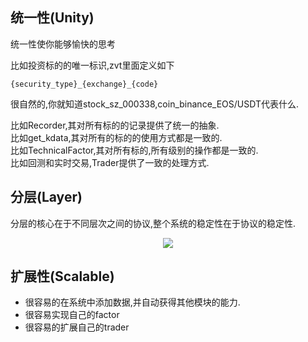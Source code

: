 ## 统一性(Unity)
统一性使你能够愉快的思考  

比如投资标的的唯一标识,zvt里面定义如下
```
{security_type}_{exchange}_{code}
```
很自然的,你就知道stock_sz_000338,coin_binance_EOS/USDT代表什么.

比如Recorder,其对所有标的的记录提供了统一的抽象.  
比如get_kdata,其对所有的标的的使用方式都是一致的.  
比如TechnicalFactor,其对所有标的,所有级别的操作都是一致的.  
比如回测和实时交易,Trader提供了一致的处理方式.

## 分层(Layer)

分层的核心在于不同层次之间的协议,整个系统的稳定性在于协议的稳定性.
<p align="center"><img src='./imgs/architecture.png'/></p>

## 扩展性(Scalable)

- 很容易的在系统中添加数据,并自动获得其他模块的能力.
- 很容易实现自己的factor
- 很容易的扩展自己的trader